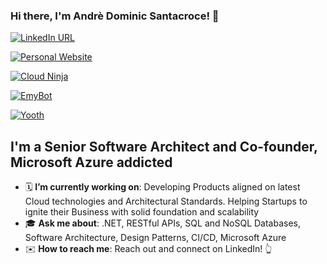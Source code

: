 ### Hi there, I'm Andrè Dominic Santacroce! 👋

[![LinkedIn URL](https://img.shields.io/badge/LinkedIn-Connect-blue?logo=linkedin&style=for-the-badge)](https://www.linkedin.com/in/andresantacroce/)

[![Personal Website](https://img.shields.io/badge/My%20Personal%20Website-Visit%20Now-blue)](https://andresantacroce.com)

[![Cloud Ninja](https://img.shields.io/badge/Cloud%20Ninja%20Website-Visit%20Now-blue)](https://cloudninja.it/en)

[![EmyBot](https://img.shields.io/badge/EmyBot-Visit%20Now-green)](https://emybot.it)

[![Yooth](https://img.shields.io/badge/Yooth-Visit%20Now-green)](https://yooth.it)

## **I'm a Senior Software Architect and Co-founder, Microsoft Azure addicted**

- 🗓️ **I’m currently working on**: Developing Products aligned on latest Cloud technologies and Architectural Standards. Helping Startups to ignite their Business with solid foundation and scalability
- 🎓 **Ask me about**: .NET, RESTful APIs, SQL and NoSQL Databases, Software Architecture, Design Patterns, CI/CD, Microsoft Azure
- ✉️ **How to reach me**: Reach out and connect on LinkedIn! 👆

